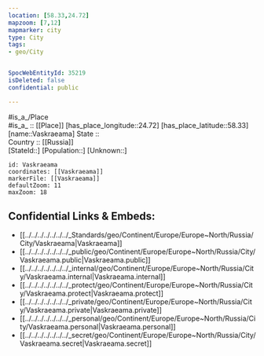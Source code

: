 ```yaml
---
location: [58.33,24.72] 
mapzoom: [7,12] 
mapmarker: city 
type: City
tags:
- geo/City


SpocWebEntityId: 35219
isDeleted: false
confidential: public

---
```

#is_a_/Place  
#is_a_ :: [[Place]] 
[has_place_longitude::24.72] 
[has_place_latitude::58.33] 
[name::Vaskraeama] 
State ::  
Country :: [[Russia]]  
[StateId::] 
[Population::] 
[Unknown::] 


```leaflet
id: Vaskraeama
coordinates: [[Vaskraeama]] 
markerFile: [[Vaskraeama]] 
defaultZoom: 11 
maxZoom: 18
```


## Confidential Links & Embeds: 
- [[../../../../../../../_Standards/geo/Continent/Europe/Europe~North/Russia/City/Vaskraeama|Vaskraeama]] 
- [[../../../../../../../_public/geo/Continent/Europe/Europe~North/Russia/City/Vaskraeama.public|Vaskraeama.public]] 
- [[../../../../../../../_internal/geo/Continent/Europe/Europe~North/Russia/City/Vaskraeama.internal|Vaskraeama.internal]] 
- [[../../../../../../../_protect/geo/Continent/Europe/Europe~North/Russia/City/Vaskraeama.protect|Vaskraeama.protect]] 
- [[../../../../../../../_private/geo/Continent/Europe/Europe~North/Russia/City/Vaskraeama.private|Vaskraeama.private]] 
- [[../../../../../../../_personal/geo/Continent/Europe/Europe~North/Russia/City/Vaskraeama.personal|Vaskraeama.personal]] 
- [[../../../../../../../_secret/geo/Continent/Europe/Europe~North/Russia/City/Vaskraeama.secret|Vaskraeama.secret]] 
